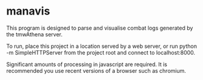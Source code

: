 manavis
=======

This program is designed to parse and visualise combat logs generated by the tmwAthena server.

To run, place this project in a location served by a web server, or run python -m SimpleHTTPServer from the project root and connect to localhost:8000.

Significant amounts of processing in javascript are required. It is recommended you use recent versions of a browser such as chromium.
